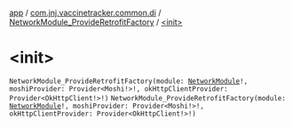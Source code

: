 [app](../../index.md) / [com.jnj.vaccinetracker.common.di](../index.md) / [NetworkModule_ProvideRetrofitFactory](index.md) / [&lt;init&gt;](./-init-.md)

# &lt;init&gt;

`NetworkModule_ProvideRetrofitFactory(module: `[`NetworkModule`](../-network-module/index.md)`!, moshiProvider: Provider<Moshi!>!, okHttpClientProvider: Provider<OkHttpClient!>!)`
`NetworkModule_ProvideRetrofitFactory(module: `[`NetworkModule`](../-network-module/index.md)`!, moshiProvider: Provider<Moshi!>!, okHttpClientProvider: Provider<OkHttpClient!>!)`